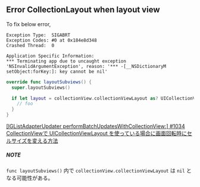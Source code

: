 ## Error CollectionLayout when layout view

To fix below error,

```
Exception Type:  SIGABRT
Exception Codes: #0 at 0x184e8d348
Crashed Thread:  0

Application Specific Information:
*** Terminating app due to uncaught exception 'NSInvalidArgumentException', reason: '*** -[__NSDictionaryM setObject:forKey:]: key cannot be nil'
```

```swift
override func layoutSubviews() {
  super.layoutSubviews()

  if let layout = collectionView.collectionViewLayout as? UICollectionViewFlowLayout {
    // foo
  }
}
```

[[IGListAdapterUpdater performBatchUpdatesWithCollectionView:] #1034](https://github.com/Instagram/IGListKit/issues/1034)
[CollectionViewで UICollectionViewLayout を使っている場合に画面回転時にセルサイズを変える方法](https://qiita.com/YKEI_mrn/items/e3c313bdef0f8cfc0709)

##### NOTE

`func layoutSubviews()` 内で `collectionView.collectionViewLayout` は `nil` となる可能性がある。
